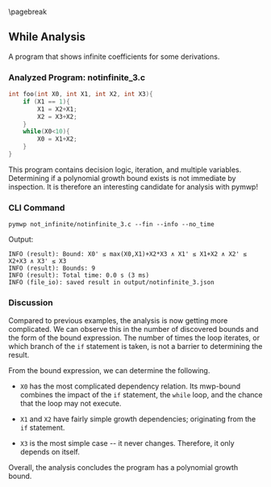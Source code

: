\pagebreak

## While Analysis

A program that shows infinite coefficients for some derivations.

### Analyzed Program: notinfinite_3.c

```c
int foo(int X0, int X1, int X2, int X3){
    if (X1 == 1){
        X1 = X2+X1;
        X2 = X3+X2;
    }
    while(X0<10){
        X0 = X1+X2;
    }
}
```

This program contains decision logic, iteration, and multiple variables.
Determining if a polynomial growth bound exists is not immediate by inspection.
It is therefore an interesting candidate for analysis with pymwp!

### CLI Command

```console
pymwp not_infinite/notinfinite_3.c --fin --info --no_time
```

Output: 

```text
INFO (result): Bound: X0' ≤ max(X0,X1)+X2*X3 ∧ X1' ≤ X1+X2 ∧ X2' ≤ X2+X3 ∧ X3' ≤ X3
INFO (result): Bounds: 9
INFO (result): Total time: 0.0 s (3 ms)
INFO (file_io): saved result in output/notinfinite_3.json
```

### Discussion

Compared to previous examples, the analysis is now getting more complicated.
We can observe this in the number of discovered bounds and the form of the bound expression.
The number of times the loop iterates, or which branch of the `if` statement is taken, is not a barrier to determining the result.

From the bound expression, we can determine the following.

* $\texttt{X0}$ has the most complicated dependency relation.
  Its mwp-bound combines the impact of the `if` statement, the `while` loop, and the chance that
  the loop may not execute.

* $\texttt{X1}$ and $\texttt{X2}$ have fairly simple growth dependencies; originating from the `if` statement.

* $\texttt{X3}$ is the most simple case -- it never changes. Therefore, it only depends on itself.

Overall, the analysis concludes the program has a polynomial growth bound.
